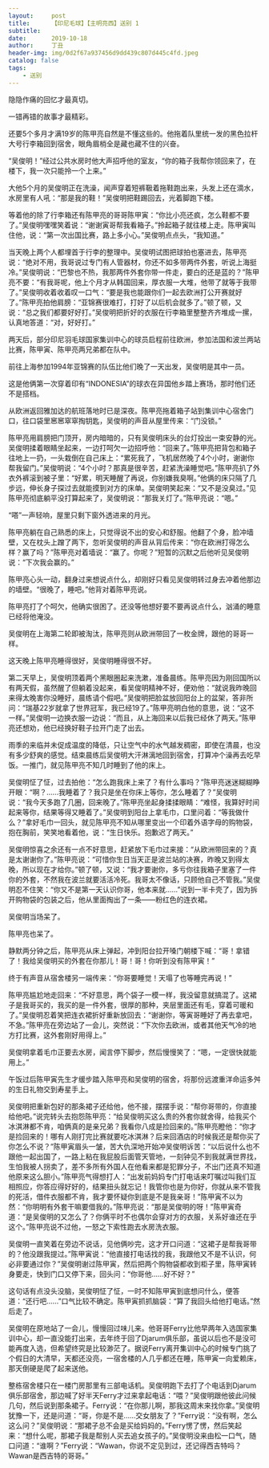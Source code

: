 ```yaml
---
layout:     post
title:      【印尼毛球】【主明亮西】送别 1
subtitle:   
date:       2019-10-18
author:     丁丑
header-img: img/0d2f67a937456d9dd439c807d445c4fd.jpeg
catalog: false
tags:
    - 送别
---
```


隐隐作痛的回忆才最真切。

一错再错的故事才最精彩。

 

还要5个多月才满19岁的陈甲亮自然是不懂这些的。他拖着队里统一发的黑色拉杆大号行李箱回到宿舍，眼角眉梢全是藏也藏不住的兴奋。

“吴俊明！”经过公共水房时他大声招呼他的室友，“你的箱子我帮你领回来了，在楼下，我一次只能拎一个上来。”

大他5个月的吴俊明正在洗澡，闻声穿着短裤靸着拖鞋跑出来，头发上还在滴水，水房里有人吼：“那是我的鞋！”吴俊明把鞋踢回去，光着脚跑下楼。

等着他的除了行李箱还有陈甲亮的哥哥陈甲寅：“你比小亮还疯，怎么鞋都不要了。”吴俊明嘿嘿笑着说：“谢谢寅哥帮我看箱子。”拎起箱子就往楼上走。陈甲寅叫住他，说：“第一次出国比赛，路上多小心。”吴俊明点点头，“我知道。”

当天晚上两个人都埋首于行李的整理中。吴俊明试图把球拍也塞进去，陈甲亮说：“绝对不用，我哥说过专门有人管器材，你还不如多带两件外套，听说上海挺冷。”吴俊明说：“巴黎也不热，我那两件外套你带一件走，要白的还是蓝的？”陈甲亮不要：“有我哥呢，他上个月才从韩国回来，厚衣服一大堆，他带了就等于我带了。”吴俊明收着收着叹一口气：“要是我也能跟你们一起去欧洲打公开赛就好了。”陈甲亮拍他肩膀：“亚锦赛很难打，打好了以后机会就多了。”顿了顿，又说：“总之我们都要好好打。”吴俊明把折好的衣服在行李箱里整整齐齐堆成一摞，认真地答道：“对，好好打。”

两天后，部分印尼羽毛球国家集训中心的球员启程前往欧洲，参加法国和波兰两站比赛，陈甲寅、陈甲亮两兄弟都在队中。

前往上海参加1994年亚锦赛的队伍比他们晚了一天出发，吴俊明是其中一员。

这是他俩第一次穿着印有“INDONESIA”的球衣在异国他乡踏上赛场，那时他们还不是搭档。

从欧洲返回雅加达的航班落地时已是深夜。陈甲亮拖着箱子站到集训中心宿舍门口，往口袋里窸窸窣窣掏钥匙，吴俊明的声音从屋里传来：“门没锁。”

陈甲亮用肩膀把门顶开，房内暗暗的，只有吴俊明床头的台灯投出一束安静的光。吴俊明揉着眼睛坐起来，一边打呵欠一边招呼他：“回来了。”陈甲亮把背包和箱子往地上一扔，一头栽倒在自己床上：“累死我了，飞机居然晚了4个小时，谢谢你帮我留门。”吴俊明说：“4个小时？那真是很辛苦，赶紧洗澡睡觉吧。”陈甲亮扒了外衣外裤滚到被子里：“好累，明天睡醒了再说，你别嫌我臭啊。”他俩的床只隔了几步远，伸长身子探过去就能摸到对方的床单。吴俊明笑起来：“又不是没臭过。”见陈甲亮彻底躺平没打算起来了，吴俊明说：“那我关灯了。”陈甲亮说：“嗯。”

“嗒”一声轻响，屋里只剩下窗外透进来的月光。

陈甲亮躺在自己熟悉的床上，只觉得说不出的安心和舒服。他翻了个身，脸冲墙壁，又在枕头上蹭了两下，忽听吴俊明的声音从背后传来：“你在欧洲打得怎么样？赢了吗？”陈甲亮对着墙说：“赢了。你呢？”短暂的沉默之后他听见吴俊明说：“下次我会赢的。”

陈甲亮心头一动，翻身过来想说点什么，却刚好只看见吴俊明转过身去冲着他那边的墙壁。“很晚了，睡吧。”他背对着陈甲亮说。

陈甲亮打了个呵欠，他确实很困了。还没等他想好要不要再说点什么，汹涌的睡意已经将他淹没。

吴俊明在上海第二轮即被淘汰，陈甲亮则从欧洲带回了一枚金牌，跟他的哥哥一样。

 

这天晚上陈甲亮睡得很好，吴俊明睡得很不好。

第二天早上，吴俊明顶着两个黑眼圈起来洗漱，准备晨练。陈甲亮因为刚回国所以有两天假，虽然醒了但躺着没起来，看吴俊明精神不好，便劝他：“就说我昨晚回来得太晚害你没睡好，晨练请个假吧。”吴俊明把脸盆放回阳台上的盆架，答非所问：“瑞基22岁就拿了世界冠军，我已经19了。”陈甲亮明白他的意思，说：“这不一样。”吴俊明一边换衣服一边说：“而且，从上海回来以后我已经休了两天。”陈甲亮还想劝，他已经换好鞋子拉开门走了出去。

雨季的来临并未促成温度的降低，只让空气中的水气越发稠密，即使在清晨，也没有多少舒爽的感觉。结束晨练后吴俊明大汗淋漓地回到宿舍，打算冲个澡再去吃早饭。一推门，就见陈甲亮不知几时睡到了他的床上。

吴俊明怔了怔，过去拍他：“怎么跑我床上来了？有什么事吗？”陈甲亮迷迷糊糊睁开眼：“啊？……我睡着了？我只是坐在你床上等你，怎么睡着了？”吴俊明说：“我今天多跑了几圈，回来晚了。”陈甲亮坐起身揉揉眼睛：“难怪，我算好时间起来等你，结果等得又睡着了。”吴俊明到阳台上拿毛巾，口里问着：“等我做什么？”拿好毛巾一回头，就见陈甲亮不知从哪里变出一个印着外语字母的购物袋，抱在胸前，笑笑地看着他，说：“生日快乐。抱歉迟了两天。”

吴俊明惊喜之余还有一点不好意思，赶紧放下毛巾过来接：“从欧洲带回来的？真是太谢谢你了。”陈甲亮说：“可惜你生日当天正是波兰站的决赛，昨晚又到得太晚，所以现在才给你。”顿了顿，又说：“我才要谢你，多亏你往我箱子里塞了一件你的外套，不然我在波兰就要活活冷死。我哥太不像话，只顾他自己不管我。”吴俊明忍不住笑：“你又不是第一天认识你哥，他本来就……”说到一半卡壳了，因为拆开购物袋的包装之后，他从里面掏出了一条——粉红色的连衣裙。

吴俊明当场呆了。

陈甲亮也呆了。

静默两分钟之后，陈甲亮从床上弹起，冲到阳台拉开嗓门朝楼下喊：“哥！拿错了！我给吴俊明买的外套在你那儿！哥！哥！你听到没有陈甲寅！”

终于有声音从宿舍楼另一端传来：“你哥要睡觉！天塌了也等睡完再说！”

陈甲亮尴尬地走回来：“不好意思，两个袋子一模一样，我没留意就搞混了。这裙子是我哥买的，我买的是一件外套，很厚的那种，夹层里面还有毛，穿着可暖和了。”吴俊明忍着笑把连衣裙折好重新放回去：“谢谢你，等寅哥睡好了再去拿吧，不急。”陈甲亮在旁边站了一会儿，突然说：“下次你去欧洲，或者其他天气冷的地方打比赛，这外套刚好用得上。”

吴俊明拿着毛巾正要去水房，闻言停下脚步，然后慢慢笑了：“嗯，一定很快就能用上。”

 

午饭过后陈甲寅先生才缓步踏入陈甲亮和吴俊明的宿舍，将那份远渡重洋命运多舛的生日礼物交到寿星手上。

吴俊明把重新包好的那条裙子还给他，他不接，摆摆手说：“帮你哥带的，你直接给他吧。”说完转头去抱怨陈甲亮：“给吴俊明买这么贵的外套你就舍得，给我买个冰淇淋都不肯，咱俩真的是亲兄弟？我看你八成是捡回来的。”陈甲亮瞪他：“你才是捡回来的！哪有人刚打完比赛就要吃冰淇淋？后来回酒店的时候我还是帮你买了你怎么不说？”陈甲寅眉头一皱，苦大仇深地开始冲吴俊明诉苦：“以后说什么也不跟他一起出国了，一路上粘在我屁股后面管天管地，一刻钟见不到我就满世界找，生怕我被人拐卖了，差不多所有外国人在他看来都是犯罪分子，不出门还真不知道他原来这么胆小。”陈甲亮气得想打人：“出发前妈妈专门打电话来叮嘱过叫我们互相照应，你答应得好好的，结果扭头就忘记！我管你也是为你好，你就从来不管我的死活，借件衣服都不肯，我才要怀疑你到底是不是我亲哥！”陈甲寅不以为然：“你明明有外套干嘛要借我的。”陈甲亮说：“那是吴俊明的呀！”陈甲寅奇道：“是吴俊明的又怎么了？你俩平时不也偶尔会穿对方的衣服，关系好谁还在乎这个。”陈甲亮说不过他，一怒之下索性跑去水房洗衣服。

吴俊明一直笑着在旁边不说话，见他俩吵完，这才开口问道：“这裙子是帮我哥带的？他没跟我提过。”陈甲寅说：“他直接打电话找的我，我跟他又不是不认识，何必非要通过你？”吴俊明谢过陈甲寅，然后把两个购物袋都收到柜子里，陈甲寅转身要走，快到门口又停下来，回头问：“你哥他……好不好？”

这句话有点没头没脑，吴俊明怔了怔，一时不知陈甲寅到底想问什么，便答道：“还行吧……”口气比较不确定。陈甲寅抓抓脑袋：“算了我回头给他打电话。”然后走了。

吴俊明在原地站了一会儿，慢慢回过味儿来。他哥哥Ferry比他早两年入选国家集训中心，却一直没能打出来，去年终于回了Djarum俱乐部，虽说以后也不是没可能再度入选，但希望终究是比较渺茫了。据说Ferry离开集训中心的时候专门挑了个假日的大清早，天都还没亮，一宿舍楼的人几乎都还在睡，陈甲寅一向爱赖床，那天倒硬是爬了起来送他。

整栋宿舍楼只在一楼门房那里有三部电话机。吴俊明跑下去打了个电话到Djarum俱乐部宿舍，那边喊了好半天Ferry才过来拿起电话：“喂？”吴俊明跟他彼此问候几句，然后说到那条裙子。Ferry说：“在你那儿啊，那我这周末来找你拿。”吴俊明犹豫一下，还是问道：“哥，你是不是……交女朋友了？”Ferry说：“没有啊，怎么这么问？”吴俊明说：“那裙子总不会是买给妈妈的。”Ferry愣了愣，然后笑起来：“想什么呢，那裙子我是帮别人买去追女孩子的。”吴俊明没来由松一口气，随口问道：“谁啊？”Ferry说：“Wawan，你说不定见到过，还记得西吉特吗？Wawan是西吉特的哥哥。”

